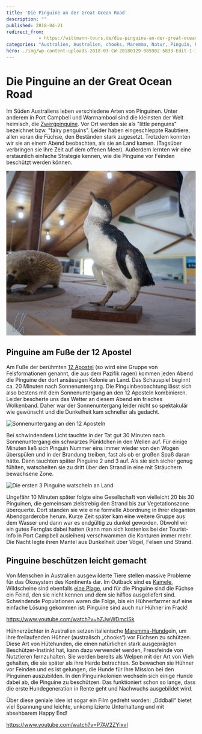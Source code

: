 ```yaml
---
title: 'Die Pinguine an der Great Ocean Road'
description: ""
published: 2018-04-21
redirect_from: 
            - https://wittmann-tours.de/die-pinguine-an-der-great-ocean-road/
categories: "Australien, Australien, chooks, Maremma, Natur, Pinguin, Pinguine, Wildlife"
hero: ./img/wp-content-uploads-2018-03-CW-20180129-085902-5833-Edit-1-1024x888.jpg
---
```

# Die Pinguine an der Great Ocean Road

Im Süden Australiens leben verschiedene Arten von Pinguinen. Unter anderem in Port Campbell und Warrnambool sind die kleinsten der Welt heimisch, die [Zwergpinguine](https://de.wikipedia.org/wiki/Zwergpinguin). Vor Ort werden sie als "little penguins" bezeichnet bzw. "fairy penguins". Leider haben eingeschleppte Raubtiere, allen voran die Füchse, den Beständen stark zugesetzt. Trotzdem konnten wir sie an einem Abend beobachten, als sie an Land kamen. (Tagsüber verbringen sie ihre Zeit auf dem offenen Meer). Außerdem lernten wir eine erstaunlich einfache Strategie kennen, wie die Pinguine vor Feinden beschützt werden können.

![Pinguin im Visitor Center von Fort Campbell](./img/wp-content-uploads-2018-03-CW-20180129-085902-5833-Edit-1-1024x888.jpg)

<!--more-->

## Pinguine am Fuße der 12 Apostel

Am Fuße der berühmten [12 Apostel](<https://de.wikipedia.org/wiki/Twelve_Apostles_(Australien)>) (so wird eine Gruppe von Felsformationen genannt, die aus dem Pazifik ragen) kommen jeden Abend die Pinguine der dort ansässigen Kolonie an Land. Das Schauspiel beginnt ca. 20 Minuten nach Sonnenuntergang. Die Pinguinbeobachtung lässt sich also bestens mit dem Sonnenuntergang an den 12 Aposteln kombinieren. Leider bescherte uns das Wetter an diesem Abend ein frisches Wolkenband. Daher war der Sonnenuntergang leider nicht so spektakulär wie gewünscht und die Dunkelheit kam schneller als gedacht.

![Sonnenuntergang an den 12 Aposteln](http://wittmann-tours.de/wp-content/uploads/2018/03/CW-20180128-190934-5821-1-1024x683.jpg)

Bei schwindendem Licht tauchte in der Tat gut 30 Minuten nach Sonnenuntergang ein schwarzes Pünktchen in den Wellen auf. Für einige Minuten ließ sich Pinguin Nummer eins immer wieder von den Wogen überspülen und in der Brandung treiben, fast als ob er großen Spaß daran hätte. Dann tauchten später Pinguine 2 und 3 auf. Als sie sich sicher genug fühlten, watschelten sie zu dritt über den Strand in eine mit Sträuchern bewachsene Zone.

![Die ersten 3 Pinguine watscheln an Land](http://wittmann-tours.de/wp-content/uploads/2018/03/CW-20180128-201253-5163-1-1024x683.jpg)

Ungefähr 10 Minuten später folgte eine Gesellschaft von vielleicht 20 bis 30 Pinguinen, die gemeinsam zielstrebig den Strand bis zur Vegetationszone überquerte. Dort standen sie wie eine formelle Abordnung in ihrer eleganten Abendgarderobe herum. Kurze Zeit später kam eine weitere Gruppe aus dem Wasser und dann war es endgültig zu dunkel geworden. Obwohl wir ein gutes Fernglas dabei hatten (kann man sich kostenlos bei der Tourist-Info in Port Campbell ausleihen) verschwammen die Konturen immer mehr. Die Nacht legte ihren Mantel aus Dunkelheit über Vögel, Felsen und Strand.

## Pinguine beschützen leicht gemacht

Von Menschen in Australien ausgewilderte Tiere stellen massive Probleme für das Ökosystem des Kontinents dar. Im Outback sind es [Kamele](https://de.wikipedia.org/wiki/Kamele_in_Australien#Heutige_Situation), Wildscheine sind ebenfalls [eine Plage](http://www.environment.nsw.gov.au/pestsweeds/FeralPigFactsheet.htm), und für die Pinguine sind die Füchse ein Feind, den sie nicht kennen und dem sie hilflos ausgeliefert sind. Schwindende Populationen waren die Folge, bis ein Hühnerfarmer auf eine einfache Lösung gekommen ist: Pinguine sind auch nur Hühner im Frack!

https://www.youtube.com/watch?v=hZJwWDmclSk

Hühnerzüchter in Australien setzen italienische [Maremma-Hunde](https://de.wikipedia.org/wiki/Maremmen-Abruzzen-Sch%C3%A4ferhund)​ein, um ihre freilaufenden Hühner (australisch „chooks“) vor Füchsen zu schützen. Diese Art von Hütehunden, die einen natürlichen stark ausgeprägten Beschützer-Instinkt hat, kann dazu verwendet werden, Fressfeinde von Nutztieren fernzuhalten. Sie werden bereits als Welpen mit der Art von Vieh gehalten, die sie später als ihre Herde betrachten. So bewachen sie Hühner vor Feinden und es ist gelungen, die Hunde für ihre Mission bei den Pinguinen auszubilden. In den Pinguinkolonien wechseln sich einige Hunde dabei ab, die Pinguine zu beschützen. Das funktioniert schon so lange, dass die erste Hundegeneration in Rente geht und Nachwuchs ausgebildet wird.

Über diese geniale Idee ist sogar ein Film gedreht worden: „Oddball“ bietet viel Spannung und leichte, unkomplizierte Unterhaltung und mit absehbarem Happy End!

https://www.youtube.com/watch?v=P7AV2ZYlxvI
